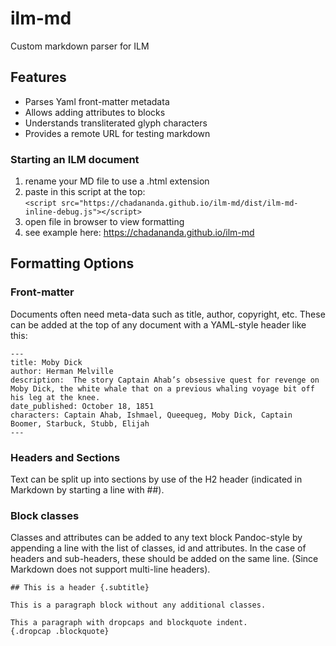 # ilm-md
Custom markdown parser for ILM

## Features

* Parses Yaml front-matter metadata
* Allows adding attributes to blocks
* Understands transliterated glyph characters
* Provides a remote URL for testing markdown


### Starting an ILM document

  1. rename your MD file to use a .html extension
  2. paste in this script at the top: <br>
     `<script src="https://chadananda.github.io/ilm-md/dist/ilm-md-inline-debug.js"></script>`
  3. open file in browser to view formatting  
  4. see example here: https://chadananda.github.io/ilm-md

## Formatting Options

### Front-matter

Documents often need meta-data such as title, author, copyright, etc. These can be added at the top of any document with a YAML-style header like this:

```
---
title: Moby Dick
author: Herman Melville 
description:  The story Captain Ahab’s obsessive quest for revenge on Moby Dick, the white whale that on a previous whaling voyage bit off his leg at the knee.
date_published: October 18, 1851 
characters: Captain Ahab, Ishmael, Queequeg, Moby Dick, Captain Boomer, Starbuck, Stubb, Elijah 
---
```

### Headers and Sections

Text can be split up into sections by use of the H2 header (indicated in Markdown by starting a line with ##).  

### Block classes

Classes and attributes can be added to any text block Pandoc-style by appending a line with the list of classes, id and attributes. In the case of headers and sub-headers, these should be added on the same line. (Since Markdown does not support multi-line headers).

```
## This is a header {.subtitle}

This is a paragraph block without any additional classes.

This a paragraph with dropcaps and blockquote indent.
{.dropcap .blockquote}
```







